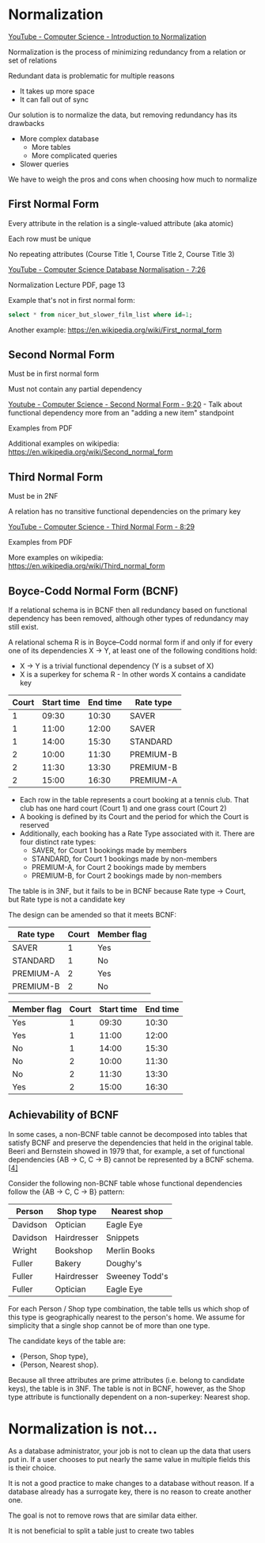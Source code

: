 # Normalization

[YouTube - Computer Science - Introduction to Normalization](https://www.youtube.com/watch?v=y03oYWDLu0Q)

Normalization is the process of minimizing redundancy from a relation or set of relations

Redundant data is problematic for multiple reasons

* It takes up more space
* It can fall out of sync

Our solution is to normalize the data, but removing redundancy has its drawbacks

* More complex database
  * More tables
  * More complicated queries
* Slower queries

We have to weigh the pros and cons when choosing how much to normalize

## First Normal Form

Every attribute in the relation is a single-valued attribute (aka atomic)

Each row must be unique

No repeating attributes (Course Title 1, Course Title 2, Course Title 3)

[YouTube - Computer Science Database Normalisation - 7:26](https://www.youtube.com/watch?v=jgUeOjImOOw)

Normalization Lecture PDF, page 13 

Example that's not in first normal form:

```sql
select * from nicer_but_slower_film_list where id=1;
```

Another example: <https://en.wikipedia.org/wiki/First_normal_form>

## Second Normal Form

Must be in first normal form

Must not contain any partial dependency

[Youtube - Computer Science - Second Normal Form - 9:20](https://www.youtube.com/watch?v=9L10Q1nAfyg) - Talk about functional dependency more from an "adding a new item" standpoint

Examples from PDF

Additional examples on wikipedia: <https://en.wikipedia.org/wiki/Second_normal_form>

## Third Normal Form

Must be in 2NF

A relation has no transitive functional dependencies on the primary key

[YouTube - Computer Science - Third Normal Form - 8:29](https://www.youtube.com/watch?v=_K7fcFQowy8&t=328s)

Examples from PDF

More examples on wikipedia: <https://en.wikipedia.org/wiki/Third_normal_form>

## Boyce-Codd Normal Form (BCNF)

If a relational schema is in BCNF then all redundancy based on functional dependency has been removed, although other types of redundancy may still exist. 

A relational schema R is in Boyce–Codd normal form if and only if for every one of its dependencies X → Y, at least one of the following conditions hold:

* X → Y is a trivial functional dependency (Y  is a subset of X)
* X is a superkey for schema R - In other words X contains a candidate key

| Court | Start time | End time | Rate type |
| ----- | ---------- | -------- | --------- |
| 1     | 09:30      | 10:30    | SAVER     |
| 1     | 11:00      | 12:00    | SAVER     |
| 1     | 14:00      | 15:30    | STANDARD  |
| 2     | 10:00      | 11:30    | PREMIUM-B |
| 2     | 11:30      | 13:30    | PREMIUM-B |
| 2     | 15:00      | 16:30    | PREMIUM-A |

- Each row in the table represents a court booking at a tennis  club. That club has one hard court (Court 1) and one grass court (Court  2)
- A booking is defined by its Court and the period for which the Court is reserved
- Additionally, each booking has a Rate Type associated with it. There are four distinct rate types:
  - SAVER, for Court 1 bookings made by members
  - STANDARD, for Court 1 bookings made by non-members
  - PREMIUM-A, for Court 2 bookings made by members
  - PREMIUM-B, for Court 2 bookings made by non-members

The table is in 3NF, but it fails to be in BCNF because Rate type → Court, but Rate type is not a candidate key

The design can be amended so that it meets BCNF:

| Rate type | Court | Member flag |
| --------- | ----- | ----------- |
| SAVER     | 1     | Yes         |
| STANDARD  | 1     | No          |
| PREMIUM-A | 2     | Yes         |
| PREMIUM-B | 2     | No          |

| Member flag | Court | Start time | End time |
| ----------- | ----- | ---------- | -------- |
| Yes         | 1     | 09:30      | 10:30    |
| Yes         | 1     | 11:00      | 12:00    |
| No          | 1     | 14:00      | 15:30    |
| No          | 2     | 10:00      | 11:30    |
| No          | 2     | 11:30      | 13:30    |
| Yes         | 2     | 15:00      | 16:30    |

## Achievability of BCNF

In some cases, a non-BCNF table cannot be decomposed into tables that  satisfy BCNF and preserve the dependencies that held in the original  table. Beeri and Bernstein showed in 1979 that, for example, a set of  functional dependencies {AB → C, C → B} cannot be represented by a BCNF  schema.[[4\]](https://en.wikipedia.org/wiki/Boyce–Codd_normal_form#cite_note-Beeri-4)

Consider the following non-BCNF table whose functional dependencies follow the {AB → C, C → B} pattern:

| Person   | Shop type   | Nearest shop   |
| -------- | ----------- | -------------- |
| Davidson | Optician    | Eagle Eye      |
| Davidson | Hairdresser | Snippets       |
| Wright   | Bookshop    | Merlin Books   |
| Fuller   | Bakery      | Doughy's       |
| Fuller   | Hairdresser | Sweeney Todd's |
| Fuller   | Optician    | Eagle Eye      |

For each Person / Shop type combination, the table tells us which shop of this type is geographically nearest to the person's home. We assume for simplicity that a single shop cannot be of more than one type.

The candidate keys of the table are:

- {Person, Shop type},
- {Person, Nearest shop}.

Because all three attributes are prime attributes (i.e. belong to  candidate keys), the table is in 3NF. The table is not in BCNF, however, as the Shop type attribute is functionally dependent on a non-superkey: Nearest shop.

# Normalization is not...

As a database administrator, your job is not to clean up the data that users put in. If a user chooses to put nearly the same value in multiple fields this is their choice. 

It is not a good practice to make changes to a database without reason. If a database already has a surrogate key, there is no reason to create another one.

The goal is not to remove rows that are similar data either.

It is not beneficial to split a table just to create two tables

